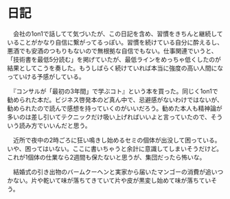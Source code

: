 # 日記

　会社の1on1で話してて気づいたが、この日記を含め、習慣をきちんと継続していることがかなり自信に繋がってるっぽい。習慣を続けている自分に酔えるし、悪酒でも安酒のつもりもないので無根拠な自信でもない。仕事関連でいうと、「技術書を最低5分読む」を掲げていたが、最低ラインをめっちゃ低くしたのが結果としてこうを奏した。もうしばらく続けていれば本当に強度の高い人間になっていける予感がしている。

　『コンサルが「最初の3年間」で学ぶコト』という本を買った。同じく1on1で勧められた本だ。ビジネス啓発本のど真ん中で、忌避感がないわけではないが、勧められたので読んで感想を持っていくのがいいだろう。勧めた本人も精神論が多いのは差し引いてテクニックだけ吸い上げればいいよと言っていたので、そういう読み方でいいんだと思う。

　近所で夜中の2時ごろに狂い鳴きし始めるセミの個体が出没して困っている。いや、困ってはいない。ここに書いちゃうと余計に意識してしまいそうだけど。これが1個体の仕業なら2週間も保たないと思うが、集団だったら怖いな。

　結婚式の引き出物のバームクーヘンと実家から届いたマンゴーの消費が追いつかない。片や乾いて味が落ちてきていて片や皮が黒変し始めて味が落ちていそう。
